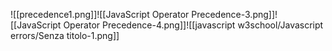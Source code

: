 
![[precedence1.png]]![[JavaScript Operator Precedence-3.png]]![[JavaScript Operator Precedence-4.png]]![[javascript w3school/Javascript errors/Senza titolo-1.png]]